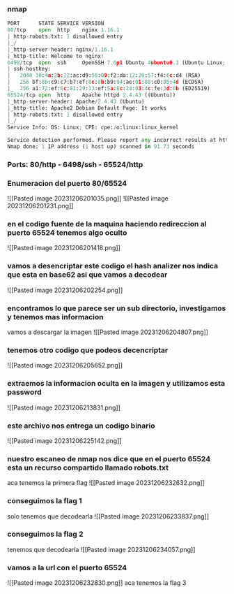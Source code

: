 ### nmap 
```python
PORT      STATE SERVICE VERSION
80/tcp    open  http    nginx 1.16.1
| http-robots.txt: 1 disallowed entry 
|_/
|_http-server-header: nginx/1.16.1
|_http-title: Welcome to nginx!
6498/tcp  open  ssh     OpenSSH 7.6p1 Ubuntu 4ubuntu0.3 (Ubuntu Linux; protocol 2.0)
| ssh-hostkey: 
|   2048 30:4a:2b:22:ac:d9:56:09:f2:da:12:20:57:f4:6c:d4 (RSA)
|   256 bf:86:c9:c7:b7:ef:8c:8b:b9:94:ae:01:88:c0:85:4d (ECDSA)
|_  256 a1:72:ef:6c:81:29:13:ef:5a:6c:24:03:4c:fe:3d:0b (ED25519)
65524/tcp open  http    Apache httpd 2.4.43 ((Ubuntu))
|_http-server-header: Apache/2.4.43 (Ubuntu)
|_http-title: Apache2 Debian Default Page: It works
| http-robots.txt: 1 disallowed entry 
|_/
Service Info: OS: Linux; CPE: cpe:/o:linux:linux_kernel

Service detection performed. Please report any incorrect results at https://nmap.org/submit/ .
Nmap done: 1 IP address (1 host up) scanned in 91.73 seconds
```
### Ports: 80/http - 6498/ssh - 65524/http

### Enumeracion del puerto 80/65524
![[Pasted image 20231206201035.png]]
![[Pasted image 20231206201231.png]]

### en el codigo fuente de la maquina haciendo redireccion al puerto 65524 tenemos algo oculto
![[Pasted image 20231206201418.png]]
### vamos a desencriptar este codigo el hash analizer nos indica que esta en base62 asi que vamos a decodear
![[Pasted image 20231206202254.png]]
### encontramos lo que parece ser un sub directorio,  investigamos y tenemos mas informacion
vamos a descargar la imagen
![[Pasted image 20231206204807.png]]
### tenemos otro codigo que podeos decencriptar 
![[Pasted image 20231206205652.png]]
### extraemos la informacion oculta en la imagen y utilizamos esta password 
![[Pasted image 20231206213831.png]]
### este archivo nos entrega un codigo binario
![[Pasted image 20231206225142.png]]
### nuestro escaneo de nmap nos dice que en el puerto 65524 esta un recurso compartido llamado robots.txt
aca tenemos la primera flag
![[Pasted image 20231206232632.png]]
### conseguimos la flag 1
solo tenemos que decodearla
![[Pasted image 20231206233837.png]]

### conseguimos la flag 2
tenemos que decodearla
![[Pasted image 20231206234057.png]]

### vamos a la url con el puerto 65524
![[Pasted image 20231206232830.png]]
aca tenemos la flag 3